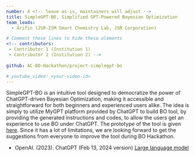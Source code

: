 ```yaml
---
number: 4 <!-- leave as-is, maintainers will adjust -->
title: SimpleGPT-BO, Simplified GPT-Powered Bayesian Optimization
team_leads:
  - Arifin (JSR-ISM Smart Chemistry Lab, JSR Corporation)

# Comment these lines to hide these elements
<!-- contributors:
 - Contributor 1 (Institution 1)
 - Contributor 2 (Institution 2) -->
 
github: AC-BO-Hackathon/project-simplegpt-bo

# youtube_video: <your-video-id>
---
```


SimpleGPT-BO is an intuitive tool designed to democratize the power of ChatGPT-driven Bayesian Optimization, making it accessible and straightforward for both beginners and experienced users alike. The idea is simply to utilize MyGPT platform provided by ChatGPT to build BO tool, by providing the generated instructions and codes, to allow the users get an experience to use BO under ChatGPT. The prototype of the tool is given [here](https://chat.openai.com/g/g-cNzZt0hRp-chat-tpe). Since it has a lot of limitations, we are looking forward to get the suggestions from everyone to improve the tool during BO Hackathon. 

- OpenAI. (2023). ChatGPT (Feb 13, 2024 version) [Large language model](https://chat.openai.com/chat)

